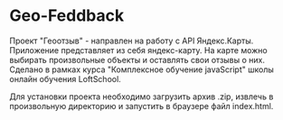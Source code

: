 # Geo-Feddback

Проект "Геоотзыв" - направлен на работу с API Яндекс.Карты. Приложение представляет из себя яндекс-карту. На карте можно выбирать произвольные объекты и оставлять свои отзывы о них. 
Сделано в рамках курса "Комплексное обучение javaScript" школы онлайн обучения LoftSchool.

Для установки проекта необходимо загрузить архив .zip, извлечь в произвольную директорию и запустить в браузере файл index.html.
